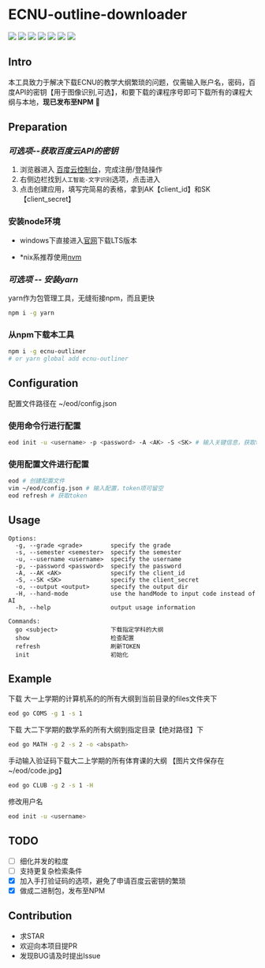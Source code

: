 # ECNU-outline-downloader 
![](https://img.shields.io/travis/fun4wut/ECNU-outline-downloader.svg?style=flat)
![](https://img.shields.io/npm/v/ecnu-outliner.svg?style=flat)
![](https://img.shields.io/github/repo-size/fun4wut/ECNU-outline-downloader.svg?style=flat)
![](https://img.shields.io/bundlephobia/min/ecnu-outliner.svg?style=flat)
![](https://img.shields.io/github/license/fun4wut/ECNU-outline-downloader.svg?style=flat)
![](https://img.shields.io/node/v/ecnu-outliner.svg?style=flat)
![](https://img.shields.io/npm/types/ecnu-outliner.svg?style=flat)

## Intro
本工具致力于解决下载ECNU的教学大纲繁琐的问题，仅需输入账户名，密码，百度API的密钥【用于图像识别,可选】，和要下载的课程序号即可下载所有的课程大纲与本地，**现已发布至NPM** 🎉

## Preparation
### ***可选项--获取百度云API的密钥***
1.  浏览器进入 [百度云控制台](https://console.bce.baidu.com)，完成注册/登陆操作
2.  右侧边栏找到`人工智能-文字识别`选项，点击进入
3.  点击创建应用，填写完简易的表格，拿到AK【client_id】和SK【client_secret】

### 安装node环境
* windows下直接进入[官网](https://nodejs.org/zh-cn/)下载LTS版本

* *nix系推荐使用[nvm](https://github.com/creationix/nvm)

### ***可选项 -- 安装yarn***
yarn作为包管理工具，无缝衔接npm，而且更快
```bash
npm i -g yarn
```

### 从npm下载本工具
```bash
npm i -g ecnu-outliner
# or yarn global add ecnu-outliner
```

## Configuration
配置文件路径在 ~/eod/config.json
### 使用命令行进行配置
```bash
eod init -u <username> -p <password> -A <AK> -S <SK> # 输入关键信息，获取token
```
### 使用配置文件进行配置
```bash
eod # 创建配置文件
vim ~/eod/config.json # 输入配置，token项可留空
eod refresh # 获取token
```
## Usage
```
Options:
  -g, --grade <grade>        specify the grade
  -s, --semester <semester>  specify the semester
  -u, --username <username>  specify the username
  -p, --password <password>  specify the password
  -A, --AK <AK>              specify the client_id
  -S, --SK <SK>              specify the client_secret
  -o, --output <output>      specify the output dir
  -H, --hand-mode            use the handMode to input code instead of AI
  -h, --help                 output usage information

Commands:
  go <subject>               下载指定学科的大纲
  show                       检查配置
  refresh                    刷新TOKEN
  init                       初始化
```
## Example
下载 大一上学期的计算机系的的所有大纲到当前目录的files文件夹下
 ```bash
eod go COMS -g 1 -s 1
 ```

下载 大二下学期的数学系的所有大纲到指定目录【绝对路径】下
```bash
eod go MATH -g 2 -s 2 -o <abspath>
```
手动输入验证码下载大二上学期的所有体育课的大纲
【图片文件保存在~/eod/code.jpg】
```bash
eod go CLUB -g 2 -s 1 -H
```
修改用户名
```bash
eod init -u <username>
```
## TODO
- [ ] 细化并发的粒度
- [ ] 支持更复杂检索条件
- [x] 加入手打验证码的选项，避免了申请百度云密钥的繁琐
- [x] 做成二进制包，发布至NPM

## Contribution
* 求STAR
* 欢迎向本项目提PR
* 发现BUG请及时提出Issue